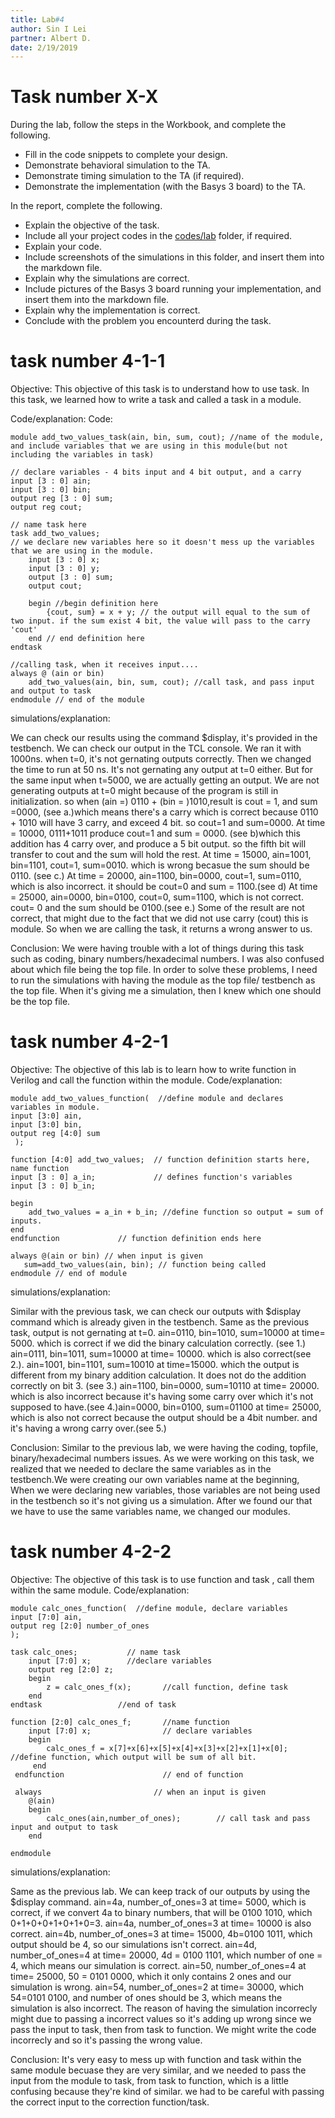 ```yaml
---
title: Lab#4
author: Sin I Lei
partner: Albert D.
date: 2/19/2019
---
```

# Task number X-X

During the lab, follow the steps in the Workbook, and complete the following.
- Fill in the code snippets to complete your design.
- Demonstrate behavioral simulation to the TA.
- Demonstrate timing simulation to the TA (if required).
- Demonstrate the implementation (with the Basys 3 board) to the TA.

In the report, complete the following.
- Explain the objective of the task.
- Include all your project codes in the [codes/lab](../../codes/lab) folder,
  if required.
- Explain your code.
- Include screenshots of the simulations in this folder, and insert them into
  the markdown file.
- Explain why the simulations are correct.
- Include pictures of the Basys 3 board running your implementation, and
  insert them into the markdown file.
- Explain why the implementation is correct.
- Conclude with the problem you encounterd during the task.

# task number 4-1-1
Objective: This objective of this task is to understand how to use task. In this task, we learned how to write a task and called a task in a module.

Code/explanation:
Code:

    module add_two_values_task(ain, bin, sum, cout); //name of the module, and include variables that we are using in this module(but not including the variables in task)
    
    // declare variables - 4 bits input and 4 bit output, and a carry
    input [3 : 0] ain;
    input [3 : 0] bin;
    output reg [3 : 0] sum;
    output reg cout;
   
    // name task here
    task add_two_values;
    // we declare new variables here so it doesn't mess up the variables that we are using in the module.
        input [3 : 0] x;
        input [3 : 0] y;
        output [3 : 0] sum;
        output cout;
        
        begin //begin definition here
            {cout, sum} = x + y; // the output will equal to the sum of two input. if the sum exist 4 bit, the value will pass to the carry 'cout'
        end // end definition here
    endtask
    
    //calling task, when it receives input....
    always @ (ain or bin)
        add_two_values(ain, bin, sum, cout); //call task, and pass input and output to task
    endmodule // end of the module

simulations/explanation:

We can check our results using the command $display, it's provided in the testbench. We can check our output in the TCL console. We ran it with 1000ns. when t=0, it's not gernating outputs correctly. Then we changed the time to run at 50 ns. It's not gernating any output at t=0 either. But for the same input when t=5000, we are actually getting an output. We are not generating outputs at t=0 might because of the program is still in initialization. so when (ain =) 0110 + (bin = )1010,result is cout = 1, and sum =0000, (see a.)which means there's a carry which is correct because 0110 + 1010 will have 3 carry, and exceed 4 bit. so cout=1 and sum=0000. At time = 10000, 0111+1011 produce cout=1 and sum = 0000. (see b)which this addition has 4 carry over, and produce a 5 bit output. so the fifth bit will transfer to cout and the sum will hold the rest. At time = 15000, ain=1001, bin=1101, cout=1, sum=0010. which is wrong becasue the sum should be 0110. (see c.)
At time = 20000, ain=1100, bin=0000, cout=1, sum=0110, which is also incorrect. it should be cout=0 and sum = 1100.(see d) At time = 25000, ain=0000, bin=0100, cout=0, sum=1100, which is not correct. cout= 0 and the sum should be 0100.(see e.) Some of the result are not correct, that might due to the fact that we did not use carry (cout) this is module. So when we are calling the task, it returns a wrong answer to us.

Conclusion:
We were having trouble with a lot of things during this task such as coding, binary numbers/hexadecimal numbers. I was also confused about which file being the top file. In order to solve these problems, I need to run the simulations with having the module as the top file/ testbench as the top file. When it's giving me a simulation, then I knew which one should be the top file. 

# task number 4-2-1
Objective: The objective of this lab is to learn how to write function in Verilog and call the function within the module. 
Code/explanation:

    module add_two_values_function(  //define module and declares variables in module. 
    input [3:0] ain,
    input [3:0] bin,
    output reg [4:0] sum
     );

    function [4:0] add_two_values;	// function definition starts here, name function
    input [3 : 0] a_in;             // defines function's variables
    input [3 : 0] b_in;

    begin
        add_two_values = a_in + b_in; //define function so output = sum of inputs.
    end
    endfunction				// function definition ends here

    always @(ain or bin) // when input is given
       sum=add_two_values(ain, bin); // function being called
    endmodule // end of module
    
simulations/explanation:

Similar with the previous task, we can check our outputs with $display command which is already given in the testbench. Same as the previous task, output is not gernating at t=0. ain=0110, bin=1010, sum=10000 at time= 5000. which is correct if we did the binary calculation correctly. (see 1.) ain=0111, bin=1011, sum=10000 at time= 10000. which is also correct(see 2.). ain=1001, bin=1101, sum=10010 at                              time=15000. which the output is different from my binary addition calculation. It does not do the addition correctly on bit 3. (see 3.)
ain=1100, bin=0000, sum=10110 at time= 20000. which is also incorrect because it's having some carry over which it's not supposed to have.(see 4.)ain=0000, bin=0100, sum=01100 at time= 25000, which is also not correct because the output should be a 4bit number. and it's having a wrong carry over.(see 5.)

Conclusion:
Similar to the previous lab, we were having the coding, topfile, binary/hexadecimal numbers issues. As we were working on this task, we realized that we needed to declare the same variables as in the testbench.We were creating our own variables name at the beginning, When we were declaring new variables, those variables are not being used in the testbench so it's not giving us a simulation. After we found our that we have to use the same variables name, we changed our modules.

# task number 4-2-2
Objective: The objective of this task is to use function and task , call them within the same module.
Code/explanation:

    module calc_ones_function(  //define module, declare variables
    input [7:0] ain,
    output reg [2:0] number_of_ones
    );
    
    task calc_ones;           // name task
        input [7:0] x;        //declare variables
        output reg [2:0] z;
        begin
            z = calc_ones_f(x);       //call function, define task
        end
    endtask                 //end of task
    
    function [2:0] calc_ones_f;       //name function
        input [7:0] x;                // declare variables
        begin
            calc_ones_f = x[7]+x[6]+x[5]+x[4]+x[3]+x[2]+x[1]+x[0];        //define function, which output will be sum of all bit.
         end
     endfunction                      // end of function
    
     always                         // when an input is given
        @(ain)
        begin
            calc_ones(ain,number_of_ones);        // call task and pass input and output to task
        end
        
    endmodule
    
simulations/explanation:

Same as the previous lab. We can keep track of our outputs by using the $display command. ain=4a, number_of_ones=3 at time= 5000, which is correct, if we convert 4a to binary numbers, that will be 0100 1010, which 0+1+0+0+1+0+1+0=3. ain=4a, number_of_ones=3 at time= 10000 is also correct. ain=4b, number_of_ones=3 at time= 15000, 4b=0100 1011, which output should be 4, so our simulations isn't correct. ain=4d, number_of_ones=4 at time= 20000, 4d = 0100 1101, which number of one = 4, which means our simulation is correct. ain=50, number_of_ones=4 at time= 25000, 50 = 0101 0000, which it only contains 2 ones and our simulation is wrong. ain=54, number_of_ones=2 at time= 30000, which  54=0101 0100, and number of ones should be 3, which means the simulation is also incorrect. The reason of having the simulation incorrecly might due to passing a incorrect values so it's adding up wrong since we pass the input to task, then from task to function. We might write the code incorrecly and so it's passing the wrong value. 

Conclusion:
It's very easy to mess up with function and task within the same module becuase they are very similar, and we needed to pass the input from the module to task, from task to function, which is a little confusing because they're kind of similar. we had to be careful with passing the correct input to the correction function/task.


